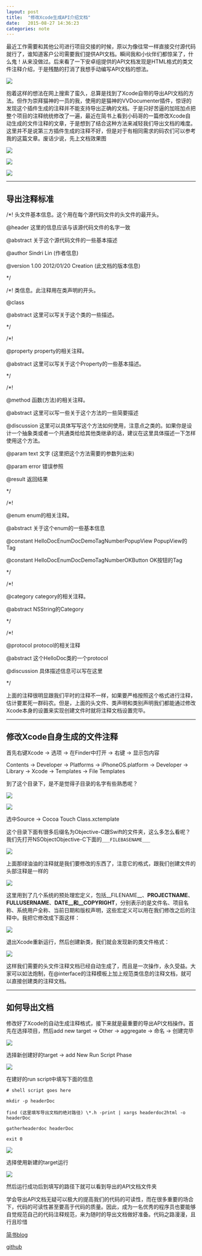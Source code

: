 ```yaml
---
layout: post
title:  "修改Xcode生成API介绍文档"
date:   2015-08-27 14:36:23
categories: note
---
```


最近工作需要和其他公司进行项目交接的时候，原以为像往常一样直接交付源代码就行了，谁知道客户公司需要我们提供API文档。瞬间我和小伙伴们都惊呆了，什么鬼！从来没做过。后来看了一下安卓组提供的API文档发现是HTML格式的类文件注释介绍，于是残酷的打消了我想手动编写API文档的想法。

<span><img src="\images\修改Xcode生成注释来完成API文档\pic01.png"></span>

抱着这样的想法在网上搜索了蛮久，总算是找到了Xcode自带的导出API文档的方法。但作为崇拜猫神的一员的我，使用的是猫神的VVDocumenter插件，惊讶的发现这个插件生成的注释并不能支持导出正确的文档。于是只好苦逼的加班加点把整个项目的注释统统修改了一遍，最近在简书上看到小码哥的一篇修改Xcode自动生成的文件注释的文章，于是想到了结合这种方法来减轻我们导出文档的难度。这里并不是说第三方插件生成的注释不好，但是对于有相同需求的码农们可以参考我的这篇文章。废话少说，先上文档效果图

<span><img src="\images\修改Xcode生成注释来完成API文档\pic02.png"></span>

<span><img src="\images\修改Xcode生成注释来完成API文档\pic03.png"></span>

<span><img src="\images\修改Xcode生成注释来完成API文档\pic04.png"></span>

------

## 导出注释标准

/*!  头文件基本信息。这个用在每个源代码文件的头文件的最开头。

@header 这里的信息应该与该源代码文件的名字一致

@abstract 关于这个源代码文件的一些基本描述

@author Sindri Lin (作者信息)

@version 1.00 2012/01/20 Creation (此文档的版本信息)

*/



/*!  类信息。此注释用在类声明的开头。

@class

@abstract 这里可以写关于这个类的一些描述。

*/



/*!

@property  property的相关注释。

@abstract 这里可以写关于这个Property的一些基本描述。

*/



/*!

@method  函数(方法)的相关注释。

@abstract 这里可以写一些关于这个方法的一些简要描述

@discussion 这里可以具体写写这个方法如何使用，注意点之类的。如果你是设计一个抽象类或者一个共通类给给其他类继承的话，建议在这里具体描述一下怎样使用这个方法。

@param text 文字 (这里把这个方法需要的参数列出来)

@param error 错误参照

@result 返回结果

*/



/*!

@enum  enum的相关注释。

@abstract 关于这个enum的一些基本信息

@constant HelloDocEnumDocDemoTagNumberPopupView PopupView的Tag

@constant HelloDocEnumDocDemoTagNumberOKButton OK按钮的Tag

*/



/*!

@category  category的相关注释。

@abstract NSString的Category

*/



/*!

@protocol  protocol的相关注释

@abstract 这个HelloDoc类的一个protocol

@discussion 具体描述信息可以写在这里

*/



上面的注释很明显跟我们平时的注释不一样，如果要严格按照这个格式进行注释，估计要累死一群码农。但是，上面的头文件、类声明和类别声明我们都能通过修改Xcode本身的设置来实现创建文件时就将注释文档设置完毕。

------

## 修改Xcode自身生成的文件注释

首先右键Xcode -> 选项 -> 在Finder中打开 -> 右键 -> 显示包内容

Contents -> Developer -> Platforms -> iPhoneOS.platform -> Developer -> Library -> Xcode -> Templates -> File Templates

到了这个目录下，是不是觉得子目录的名字有些熟悉呢？

<span><img src="\images\修改Xcode生成注释来完成API文档\pic05.png"></span>

<span><img src="\images\修改Xcode生成注释来完成API文档\pic06.png"></span>

选中Source -> Cocoa Touch Class.xctemplate

这个目录下面有很多后缀名为Objective-C跟Swift的文件夹，这么多怎么看呢？我们先打开NSObjectObjective-C下面的```___FILEBASENAME___```

<span><img src="\images\修改Xcode生成注释来完成API文档\pic07.png"></span>

上面那绿油油的注释就是我们要修改的东西了，注意它的格式，跟我们创建文件的头部注释是一样的

<span><img src="\images\修改Xcode生成注释来完成API文档\pic08.png"></span>

这里用到了几个系统的预处理宏定义，包括__FILENAME__、__PROJECTNAME__、__FULLUSERNAME__、__DATE__和__COPYRIGHT__，分别表示的是文件名、项目名称、系统用户全称、当前日期和版权声明，这些宏定义可以用在我们修改之后的注释中。我把它修改成下面这样：

<span><img src="\images\修改Xcode生成注释来完成API文档\pic09.png"></span>

退出Xcode重新运行，然后创建新类，我们就会发现新的类文件格式：

<span><img src="\images\修改Xcode生成注释来完成API文档\pic10.png"></span>

这样我们需要的头文件注释文档已经自动生成了，而且是一次操作，永久受益。大家可以如法炮制，在@interface的注释模板上加上规范类信息的注释文档，就可以直接创建类的注释文档。

------

## 如何导出文档

修改好了Xcode的自动生成注释格式，接下来就是最重要的导出API文档操作。首先在选择项目，然后add new target -> Other -> aggregate -> 命名 -> 创建完毕

<span><img src="\images\修改Xcode生成注释来完成API文档\pic11.png"></span>

选择新创建好的target -> add New Run Script Phase

<span><img src="\images\修改Xcode生成注释来完成API文档\pic12.png"></span>

在建好的run script中填写下面的信息

```# shell script goes here```

```mkdir -p headerDoc```

```find (这里填写导出文档的绝对路径) \*.h -print | xargs headerdoc2html -o headerDoc```

```gatherheaderdoc headerDoc```

```exit 0```

<span><img src="\images\修改Xcode生成注释来完成API文档\pic13.png"></span>

选择使用新建的target运行

<span><img src="\images\修改Xcode生成注释来完成API文档\pic14.png"></span>

然后运行成功后到填写的路径下就可以看到导出的API文档文件夹



学会导出API文档无疑可以极大的提高我们的代码的可读性，而在很多重要的场合下，代码的可读性甚至要高于代码的质量。因此，成为一名优秀的程序员也要能够自觉规范自己的代码注释规范，来为随时的导出文档做好准备。代码之路漫漫，且行且珍惜



[简书blog](http://www.jianshu.com/users/0cf7d455eb9e/latest_articles)

[github](https://github.com/JustKeepRunning)

